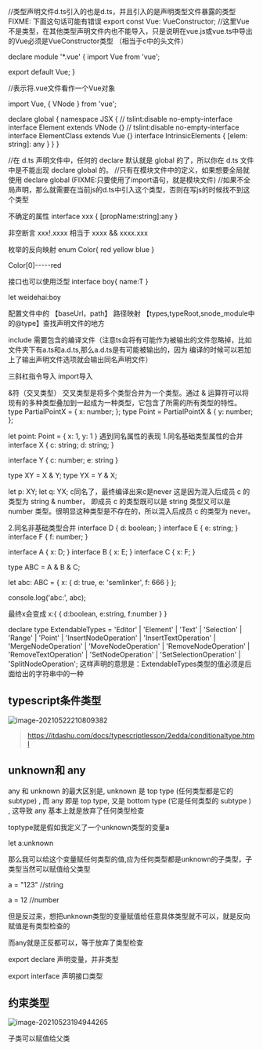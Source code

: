 //类型声明文件d.ts引入的也是d.ts，并且引入的是声明类型文件暴露的类型
FIXME: 下面这句话可能有错误
export const Vue: VueConstructor; //这里Vue不是类型，在其他类型声明文件内也不能导入，只是说明在vue.js或vue.ts中导出的Vue必须是VueConstructor类型
（相当于c中的头文件）



declare module '*.vue' {
  import Vue from 'vue';

  export default Vue;
}


//表示将.vue文件看作一个Vue对象

import Vue, { VNode } from 'vue';

declare global {
  namespace JSX {
    // tslint:disable no-empty-interface
    interface Element extends VNode {}
    // tslint:disable no-empty-interface
    interface ElementClass extends Vue {}
    interface IntrinsicElements {
      [elem: string]: any
    }
  }
}

//在 d.ts 声明文件中，任何的 declare 默认就是 global 的了，所以你在 d.ts 文件中是不能出现 declare global 的。
//只有在模块文件中的定义，如果想要全局就使用 declare global (FIXME:只要使用了import语句，就是模块文件)
//如果不全局声明，那么就需要在当前js的d.ts中引入这个类型，否则在写js的时候找不到这个类型

不确定的属性
interface xxx {
    [propName:string]:any
}

非空断言
xxx!.xxxx 相当于  xxxx && xxxx.xxx

枚举的反向映射
enum Color{
    red
    yellow
    blue
}

Color[0]-----red


接口也可以使用泛型
interface boy<T>{
    name:T
}

let weidehai:boy<string>


配置文件中的
【baseUrl，path】  路径映射
【types,typeRoot,snode_module中的@type】查找声明文件的地方

include 需要包含的编译文件（注意ts会将有可能作为被输出的文件忽略掉，比如文件夹下有a.ts和a.d.ts,那么a.d.ts是有可能被输出的，因为
编译的时候可以若加上了输出声明文件选项就会输出同名声明文件）

三斜杠指令导入
import导入


&符（交叉类型）
交叉类型是将多个类型合并为一个类型。通过 & 运算符可以将现有的多种类型叠加到一起成为一种类型，它包含了所需的所有类型的特性。
type PartialPointX = { x: number; };
type Point = PartialPointX & { y: number; };

let point: Point = {
  x: 1,
  y: 1
}
遇到同名属性的表现
1.同名基础类型属性的合并
interface X {
  c: string;
  d: string;
}

interface Y {
  c: number;
  e: string
}

type XY = X & Y;
type YX = Y & X;

let p: XY;
let q: YX;
c同名了，最终编译出来c是never
这是因为混入后成员 c 的类型为 string & number，
即成员 c 的类型既可以是 string 类型又可以是 number 类型。很明显这种类型是不存在的，所以混入后成员 c 的类型为 never。

2.同名非基础类型合并
interface D { d: boolean; }
interface E { e: string; }
interface F { f: number; }

interface A { x: D; }
interface B { x: E; }
interface C { x: F; }

type ABC = A & B & C;

let abc: ABC = {
  x: {
    d: true,
    e: 'semlinker',
    f: 666
  }
};

console.log('abc:', abc);

最终x会变成
x:{
  {
    d:boolean,
    e:string,
    f:number
  }
}


declare type ExtendableTypes = 'Editor' | 'Element' | 'Text' | 'Selection' | 'Range' | 'Point' | 'InsertNodeOperation' | 'InsertTextOperation' | 'MergeNodeOperation' | 'MoveNodeOperation' | 'RemoveNodeOperation' | 'RemoveTextOperation' | 'SetNodeOperation' | 'SetSelectionOperation' | 'SplitNodeOperation';
这样声明的意思是：ExtendableTypes类型的值必须是后面给出的字符串中的一种

## typescript条件类型

![image-20210522210809382](https://i.loli.net/2021/05/22/sQj14G9EqdMK3A7.png)

> https://itdashu.com/docs/typescriptlesson/2edda/conditionaltype.html

## unknown和 any

any 和 unknown 的最大区别是, unknown 是 top type (任何类型都是它的 subtype) , 而 any 即是 top type, 又是 bottom type (它是任何类型的 subtype ) , 这导致 any 基本上就是放弃了任何类型检查

toptype就是假如我定义了一个unknown类型的变量a

let a:unknown

那么我可以给这个变量赋任何类型的值,应为任何类型都是unknown的子类型，子类型当然可以赋值给父类型

a = "123" //string

a = 12 //number

但是反过来，想把unknown类型的变量赋值给任意具体类型就不可以，就是反向赋值是有类型检查的

而any就是正反都可以，等于放弃了类型检查



export declare 声明变量，并非类型

export interface 声明接口类型



## 约束类型

![image-20210523194944265](https://i.loli.net/2021/05/23/o7yxGVcRaw8dKMi.png)



子类可以赋值给父类

